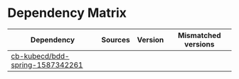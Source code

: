 # Dependency Matrix

Dependency | Sources | Version | Mismatched versions
---------- | ------- | ------- | -------------------
[cb-kubecd/bdd-spring-1587342261](https://github.com/cb-kubecd/bdd-spring-1587342261.git) |  | []() | 
